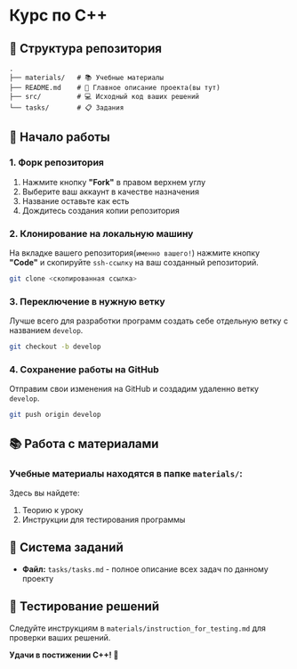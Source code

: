 # Курс по С++

## 📁 Структура репозитория

```
.
├── materials/   # 📚 Учебные материалы
├── README.md    # 📖 Главное описание проекта(вы тут)
├── src/         # 💻 Исходный код ваших решений
└── tasks/       # 📋 Задания
```

## 🚀 Начало работы

### 1. Форк репозитория

1. Нажмите кнопку **"Fork"** в правом верхнем углу
2. Выберите ваш аккаунт в качестве назначения
3. Название оставьте как есть
4. Дождитесь создания копии репозитория

### 2. Клонирование на локальную машину

На вкладке вашего репозитория(`именно вашего!`) нажмите кнопку **"Code"** и скопируйте `ssh-ссылку` на ваш созданный репозиторий.
```bash
git clone <скопированная ссылка>
```

### 3. Переключение в нужную ветку

Лучше всего для разработки программ создать себе отдельную ветку с названием `develop`.

```bash
git checkout -b develop
```

### 4. Сохранение работы на GitHub

Отправим свои изменения на GitHub и создадим удаленно ветку `develop`.

```bash
git push origin develop
```


## 📚 Работа с материалами

### Учебные материалы находятся в папке `materials/`:
Здесь вы найдете:
1. Теорию к уроку
2. Инструкции для тестирования программы

## 🎯 Система заданий

- **Файл:** `tasks/tasks.md` - полное описание всех задач по данному проекту

## 🧪 Тестирование решений

Следуйте инструкциям в `materials/instruction_for_testing.md` для проверки ваших решений.


**Удачи в постижении С++! 🌟**
